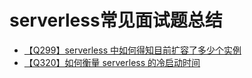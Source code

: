 # serverless常见面试题总结
+ [【Q299】serverless 中如何得知目前扩容了多少个实例](301.html)
+ [【Q320】如何衡量 serverless 的冷启动时间](322.html)